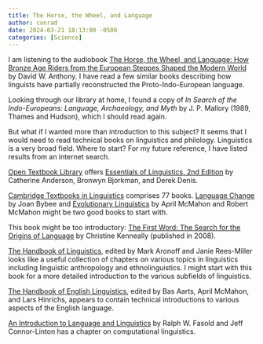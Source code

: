 ```yaml
---
title: The Horse, the Wheel, and Language
author: conrad
date: 2024-03-21 18:13:00 -0500
categories: [Science]
---
```


I am listening to the audiobook [The Horse, the Wheel, and Language: How Bronze
Age Riders from the European Steppes Shaped the Modern
World](https://press.princeton.edu/books/paperback/9780691148182/the-horse-the-wheel-and-language)
by David W. Anthony. I have read a few similar books describing how linguists
have partially reconstructed the Proto-Indo-European language.

Looking through our library at home, I found a copy of *In Search of the
Indo-Europeans: Language, Archaeology, and Myth* by J. P. Mallory (1989, Thames
and Hudson), which I should read again.

But what if I wanted more than introduction to this subject? It seems that I
would need to read technical books on linguistics and philology. Linguistics is
a very broad field. Where to start? For my future reference, I have listed
results from an internet search.

[Open Textbook Library](https://open.umn.edu/opentextbooks/) offers [Essentials
of Linguistics, 2nd Edition](https://open.umn.edu/opentextbooks/textbooks/599)
by Catherine Anderson, Bronwyn Bjorkman, and Derek Denis.

[Cambridge Textbooks in
Linguistics](https://www.cambridge.org/core/series/cambridge-textbooks-in-linguistics/79990002F07F78DC02C536C2BD183E71)
comprises 77 books. [Language
Change](https://www.cambridge.org/highereducation/books/language-change/819E0034CEAAC4B156117E45F49AD12C#overview)
by Joan Bybee and [Evolutionary
Linguistics](https://www.cambridge.org/core/books/evolutionary-linguistics/8461343EBFA33D3384B60D693E02A0CD)
by April McMahon and Robert McMahon might be two good books to start with.

This book might be too introductory: [The First Word: The Search for the Origins
of
Language](https://www.penguinrandomhouse.com/books/291215/the-first-word-by-christine-kenneally/)
by Christine Kenneally (published in 2008).

[The Handbook of
Linguistics](https://onlinelibrary.wiley.com/doi/book/10.1002/9781119072256),
edited by Mark Aronoff and Janie Rees-Miller looks like a useful collection of
chapters on various topics in linguistics including linguistic anthropology and
ethnolinguistics. I might start with this book for a more detailed introduction
to the various subfields of linguistics.

[The Handbook of English
Linguistics](https://onlinelibrary.wiley.com/doi/book/10.1002/9781119540618),
edited by Bas Aarts, April McMahon, and Lars Hinrichs, appears to contain
technical introductions to various aspects of the English language.

[An Introduction to Language and
Linguistics](https://www.cambridge.org/us/universitypress/subjects/languages-linguistics/english-language-and-linguistics-general-interest/introduction-language-and-linguistics-2nd-edition?format=PB&isbn=9781107637993)
by Ralph W. Fasold and Jeff Connor-Linton has a chapter on computational
linguistics.
